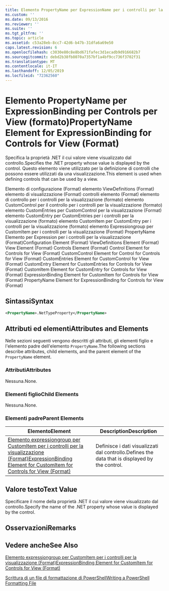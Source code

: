 ```yaml
---
title: Elemento PropertyName per ExpressionName per i controlli per la visualizzazione (Format) | Microsoft Docs
ms.custom: ''
ms.date: 09/13/2016
ms.reviewer: ''
ms.suite: ''
ms.tgt_pltfrm: ''
ms.topic: article
ms.assetid: c53a28eb-8cc7-42d6-b47b-31dfa6a69e50
caps.latest.revision: 6
ms.openlocfilehash: c3030e80c8e8bd671fafec3d1ecadb9d916682b7
ms.sourcegitcommit: debd2b38fb8070a7357bf1a4bf9cc736f3702f31
ms.translationtype: MT
ms.contentlocale: it-IT
ms.lasthandoff: 12/05/2019
ms.locfileid: "72362560"
---
```

# <a name="propertyname-element-for-expressionbinding-for-controls-for-view-format"></a><span data-ttu-id="25a88-102">Elemento PropertyName per ExpressionBinding per Controls per View (formato)</span><span class="sxs-lookup"><span data-stu-id="25a88-102">PropertyName Element for ExpressionBinding for Controls for View (Format)</span></span>

<span data-ttu-id="25a88-103">Specifica la proprietà .NET il cui valore viene visualizzato dal controllo.</span><span class="sxs-lookup"><span data-stu-id="25a88-103">Specifies the .NET property whose value is displayed by the control.</span></span> <span data-ttu-id="25a88-104">Questo elemento viene utilizzato per la definizione di controlli che possono essere utilizzati da una visualizzazione.</span><span class="sxs-lookup"><span data-stu-id="25a88-104">This element is used when defining controls that can be used by a view.</span></span>

<span data-ttu-id="25a88-105">Elemento di configurazione (Format) elemento ViewDefinitions (Format) elemento di visualizzazione (Format) controlli elemento (Format) elemento di controllo per i controlli per la visualizzazione (formato) elemento CustomControl per il controllo per i controlli per la visualizzazione (formato) elemento CustomEntries per CustomControl per la visualizzazione (Format) elemento CustomEntry per CustomEntries per i controlli per la visualizzazione (formato) elemento CustomItem per CustomEntry per i controlli per la visualizzazione (formato) elemento Expressiongroup per CustomItem per i controlli per la visualizzazione (Format) PropertyName Elemento per Expression per i controlli per la visualizzazione (Format)</span><span class="sxs-lookup"><span data-stu-id="25a88-105">Configuration Element (Format) ViewDefinitions Element (Format) View Element (Format) Controls Element (Format) Control Element for Controls for View (Format) CustomControl Element for Control for Controls for View (Format) CustomEntries Element for CustomControl for View (Format) CustomEntry Element for CustomEntries for Controls for View (Format) CustomItem Element for CustomEntry for Controls for View (Format) ExpressionBinding Element for CustomItem for Controls for View (Format) PropertyName Element for ExpressionBinding for Controls for View (Format)</span></span>

## <a name="syntax"></a><span data-ttu-id="25a88-106">Sintassi</span><span class="sxs-lookup"><span data-stu-id="25a88-106">Syntax</span></span>

```xml
<PropertyName>.NetTypeProperty</PropertyName>
```

## <a name="attributes-and-elements"></a><span data-ttu-id="25a88-107">Attributi ed elementi</span><span class="sxs-lookup"><span data-stu-id="25a88-107">Attributes and Elements</span></span>

<span data-ttu-id="25a88-108">Nelle sezioni seguenti vengono descritti gli attributi, gli elementi figlio e l'elemento padre dell'elemento `PropertyName`.</span><span class="sxs-lookup"><span data-stu-id="25a88-108">The following sections describe attributes, child elements, and the parent element of the `PropertyName` element.</span></span>

### <a name="attributes"></a><span data-ttu-id="25a88-109">Attributi</span><span class="sxs-lookup"><span data-stu-id="25a88-109">Attributes</span></span>

<span data-ttu-id="25a88-110">Nessuna.</span><span class="sxs-lookup"><span data-stu-id="25a88-110">None.</span></span>

### <a name="child-elements"></a><span data-ttu-id="25a88-111">Elementi figlio</span><span class="sxs-lookup"><span data-stu-id="25a88-111">Child Elements</span></span>

<span data-ttu-id="25a88-112">Nessuna.</span><span class="sxs-lookup"><span data-stu-id="25a88-112">None.</span></span>

### <a name="parent-elements"></a><span data-ttu-id="25a88-113">Elementi padre</span><span class="sxs-lookup"><span data-stu-id="25a88-113">Parent Elements</span></span>

|<span data-ttu-id="25a88-114">Elemento</span><span class="sxs-lookup"><span data-stu-id="25a88-114">Element</span></span>|<span data-ttu-id="25a88-115">Description</span><span class="sxs-lookup"><span data-stu-id="25a88-115">Description</span></span>|
|-------------|-----------------|
|[<span data-ttu-id="25a88-116">Elemento expressiongroup per CustomItem per i controlli per la visualizzazione (Format)</span><span class="sxs-lookup"><span data-stu-id="25a88-116">ExpressionBinding Element for CustomItem for Controls for View (Format)</span></span>](./expressionbinding-element-for-customitem-for-controls-for-view-format.md)|<span data-ttu-id="25a88-117">Definisce i dati visualizzati dal controllo.</span><span class="sxs-lookup"><span data-stu-id="25a88-117">Defines the data that is displayed by the control.</span></span>|

## <a name="text-value"></a><span data-ttu-id="25a88-118">Valore testo</span><span class="sxs-lookup"><span data-stu-id="25a88-118">Text Value</span></span>

<span data-ttu-id="25a88-119">Specificare il nome della proprietà .NET il cui valore viene visualizzato dal controllo.</span><span class="sxs-lookup"><span data-stu-id="25a88-119">Specify the name of the .NET property whose value is displayed by the control.</span></span>

## <a name="remarks"></a><span data-ttu-id="25a88-120">Osservazioni</span><span class="sxs-lookup"><span data-stu-id="25a88-120">Remarks</span></span>

## <a name="see-also"></a><span data-ttu-id="25a88-121">Vedere anche</span><span class="sxs-lookup"><span data-stu-id="25a88-121">See Also</span></span>

[<span data-ttu-id="25a88-122">Elemento expressiongroup per CustomItem per i controlli per la visualizzazione (Format)</span><span class="sxs-lookup"><span data-stu-id="25a88-122">ExpressionBinding Element for CustomItem for Controls for View (Format)</span></span>](./expressionbinding-element-for-customitem-for-controls-for-view-format.md)

[<span data-ttu-id="25a88-123">Scrittura di un file di formattazione di PowerShell</span><span class="sxs-lookup"><span data-stu-id="25a88-123">Writing a PowerShell Formatting File</span></span>](./writing-a-powershell-formatting-file.md)
